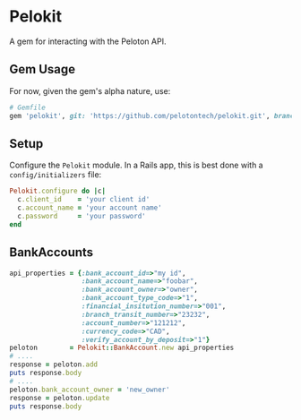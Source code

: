 # Pelokit

A gem for interacting with the Peloton API.

## Gem Usage
For now, given the gem's alpha nature, use:

```ruby
# Gemfile
gem 'pelokit', git: 'https://github.com/pelotontech/pelokit.git', branch: 'alpha'
```

## Setup

Configure the `Pelokit` module. In a Rails app, this is best done with a `config/initializers` file:

```ruby
Pelokit.configure do |c|
  c.client_id    = 'your client id'
  c.account_name = 'your account name'
  c.password     = 'your password'
end
```

## BankAccounts

```ruby
api_properties = {:bank_account_id=>"my id",
                  :bank_account_name=>"foobar",
                  :bank_account_owner=>"owner",
                  :bank_account_type_code=>"1",
                  :financial_insitution_number=>"001",
                  :branch_transit_number=>"23232",
                  :account_number=>"121212",
                  :currency_code=>"CAD",
                  :verify_account_by_deposit=>"1"}
peloton        = Pelokit::BankAccount.new api_properties
# ....
response = peloton.add
puts response.body
# ....
peloton.bank_account_owner = 'new_owner'
response = peloton.update
puts response.body
```
